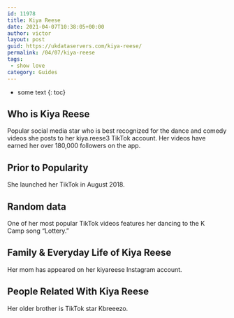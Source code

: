 ```yaml
---
id: 11978
title: Kiya Reese
date: 2021-04-07T10:38:05+00:00
author: victor
layout: post
guid: https://ukdataservers.com/kiya-reese/
permalink: /04/07/kiya-reese
tags:
 - show love
category: Guides
---
```


* some text
{: toc}


## Who is Kiya Reese



Popular social media star who is best recognized for the dance and comedy videos she posts to her kiya.reese3 TikTok account. Her videos have earned her over 180,000 followers on the app. 

                
                
                
## Prior to Popularity



She launched her TikTok in August 2018. 

                
                
                
## Random data



One of her most popular TikTok videos features her dancing to the K Camp song &#8220;Lottery.&#8221; 

                
                
                
## Family & Everyday Life of Kiya Reese



Her mom has appeared on her kiyareese Instagram account. 

                
                
                
## People Related With Kiya Reese



Her older brother is TikTok star Kbreeezo. 

                
              
            
          
          
          